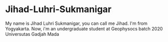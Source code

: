 # Jihad-Luhri-Sukmanigar
My name is Jihad Luhri Sukmanigar, you can call me Jihad. I'm from Yogyakarta. Now, i'm an undergraduate student at Geophysocs batch 2020 Universutas Gadjah Mada
